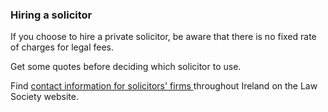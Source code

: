###  Hiring a solicitor

If you choose to hire a private solicitor, be aware that there is no fixed
rate of charges for legal fees.

Get some quotes before deciding which solicitor to use.

Find [ contact information for solicitors' firms
](https://www.lawsociety.ie/Find-a-Solicitor/) throughout Ireland on the Law
Society website.
